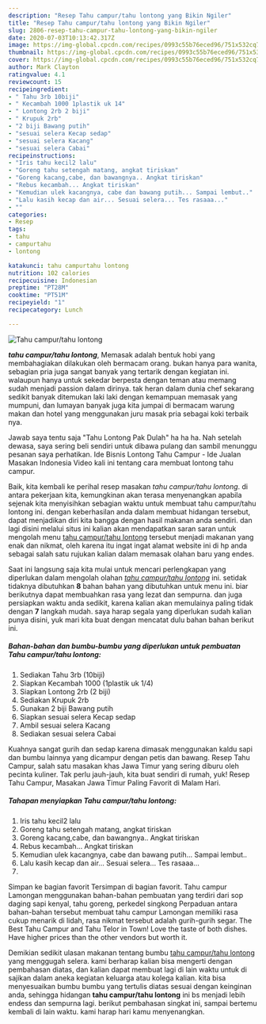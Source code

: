 ```yaml
---
description: "Resep Tahu campur/tahu lontong yang Bikin Ngiler"
title: "Resep Tahu campur/tahu lontong yang Bikin Ngiler"
slug: 2806-resep-tahu-campur-tahu-lontong-yang-bikin-ngiler
date: 2020-07-03T10:13:42.317Z
image: https://img-global.cpcdn.com/recipes/0993c55b76eced96/751x532cq70/tahu-campurtahu-lontong-foto-resep-utama.jpg
thumbnail: https://img-global.cpcdn.com/recipes/0993c55b76eced96/751x532cq70/tahu-campurtahu-lontong-foto-resep-utama.jpg
cover: https://img-global.cpcdn.com/recipes/0993c55b76eced96/751x532cq70/tahu-campurtahu-lontong-foto-resep-utama.jpg
author: Mark Clayton
ratingvalue: 4.1
reviewcount: 15
recipeingredient:
- " Tahu 3rb 10biji"
- " Kecambah 1000 1plastik uk 14"
- " Lontong 2rb 2 biji"
- " Krupuk 2rb"
- "2 biji Bawang putih"
- "sesuai selera Kecap sedap"
- "sesuai selera Kacang"
- "sesuai selera Cabai"
recipeinstructions:
- "Iris tahu kecil2 lalu"
- "Goreng tahu setengah matang, angkat tiriskan"
- "Goreng kacang,cabe, dan bawangnya.. Angkat tiriskan"
- "Rebus kecambah... Angkat tiriskan"
- "Kemudian ulek kacangnya, cabe dan bawang putih... Sampai lembut.."
- "Lalu kasih kecap dan air... Sesuai selera... Tes rasaaa..."
- ""
categories:
- Resep
tags:
- tahu
- campurtahu
- lontong

katakunci: tahu campurtahu lontong 
nutrition: 102 calories
recipecuisine: Indonesian
preptime: "PT28M"
cooktime: "PT51M"
recipeyield: "1"
recipecategory: Lunch

---
```



![Tahu campur/tahu lontong](https://img-global.cpcdn.com/recipes/0993c55b76eced96/751x532cq70/tahu-campurtahu-lontong-foto-resep-utama.jpg)

<b><i>tahu campur/tahu lontong</i></b>, Memasak adalah bentuk hobi yang membahagiakan dilakukan oleh bermacam orang. bukan hanya para wanita, sebagian pria juga sangat banyak yang tertarik dengan kegiatan ini. walaupun hanya untuk sekedar berpesta dengan teman atau memang sudah menjadi passion dalam dirinya. tak heran dalam dunia chef sekarang sedikit banyak ditemukan laki laki dengan kemampuan memasak yang mumpuni, dan lumayan banyak juga kita jumpai di bermacam warung makan dan hotel yang menggunakan juru masak pria sebagai koki terbaik nya.

Jawab saya tentu saja &#34;Tahu Lontong Pak Dulah&#34; ha ha ha. Nah setelah dewasa, saya sering beli sendiri untuk dibawa pulang dan sambil menunggu pesanan saya perhatikan. Ide Bisnis Lontong Tahu Campur - Ide Jualan Masakan Indonesia Video kali ini tentang cara membuat lontong tahu campur.

Baik, kita kembali ke perihal resep masakan <i>tahu campur/tahu lontong</i>. di antara pekerjaan kita, kemungkinan akan terasa menyenangkan apabila sejenak kita menyisihkan sebagian waktu untuk membuat tahu campur/tahu lontong ini. dengan keberhasilan anda dalam membuat hidangan tersebut, dapat menjadikan diri kita bangga dengan hasil makanan anda sendiri. dan lagi disini melalui situs ini kalian akan mendapatkan saran saran untuk mengolah menu <u>tahu campur/tahu lontong</u> tersebut menjadi makanan yang enak dan nikmat, oleh karena itu ingat ingat alamat website ini di hp anda sebagai salah satu rujukan kalian dalam memasak olahan baru yang endes.


Saat ini langsung saja kita mulai untuk mencari perlengkapan yang diperlukan dalam mengolah olahan <u><i>tahu campur/tahu lontong</i></u> ini. setidak tidaknya dibutuhkan <b>8</b> bahan bahan yang dibutuhkan untuk menu ini. biar berikutnya dapat membuahkan rasa yang lezat dan sempurna. dan juga persiapkan waktu anda sedikit, karena kalian akan memulainya paling tidak dengan <b>7</b> langkah mudah. saya harap segala yang diperlukan sudah kalian punya disini, yuk mari kita buat dengan mencatat dulu bahan bahan berikut ini.

<!--inarticleads1-->

##### Bahan-bahan dan bumbu-bumbu yang diperlukan untuk pembuatan Tahu campur/tahu lontong:

1. Sediakan  Tahu 3rb (10biji)
1. Siapkan  Kecambah 1000 (1plastik uk 1/4)
1. Siapkan  Lontong 2rb (2 biji)
1. Sediakan  Krupuk 2rb
1. Gunakan 2 biji Bawang putih
1. Siapkan sesuai selera Kecap sedap
1. Ambil sesuai selera Kacang
1. Sediakan sesuai selera Cabai


Kuahnya sangat gurih dan sedap karena dimasak menggunakan kaldu sapi dan bumbu lainnya yang dicampur dengan petis dan bawang. Resep Tahu Campur, salah satu masakan khas Jawa Timur yang sering diburu oleh pecinta kuliner. Tak perlu jauh-jauh, kita buat sendiri di rumah, yuk! Resep Tahu Campur, Masakan Jawa Timur Paling Favorit di Malam Hari. 

<!--inarticleads2-->

##### Tahapan menyiapkan Tahu campur/tahu lontong:

1. Iris tahu kecil2 lalu
1. Goreng tahu setengah matang, angkat tiriskan
1. Goreng kacang,cabe, dan bawangnya.. Angkat tiriskan
1. Rebus kecambah... Angkat tiriskan
1. Kemudian ulek kacangnya, cabe dan bawang putih... Sampai lembut..
1. Lalu kasih kecap dan air... Sesuai selera... Tes rasaaa...
1. 


Simpan ke bagian favorit Tersimpan di bagian favorit. Tahu campur Lamongan menggunakan bahan-bahan pembuatan yang terdiri dari sop daging sapi kenyal, tahu goreng, perkedel singkong Perpaduan antara bahan-bahan tersebut membuat tahu campur Lamongan memiliki rasa cukup menarik di lidah, rasa nikmat tersebut adalah gurih-gurih segar. The Best Tahu Campur and Tahu Telor in Town! Love the taste of both dishes. Have higher prices than the other vendors but worth it. 

Demikian sedikit ulasan makanan tentang bumbu <u>tahu campur/tahu lontong</u> yang menggugah selera. kami berharap kalian bisa mengerti dengan pembahasan diatas, dan kalian dapat membuat lagi di lain waktu untuk di sajikan dalam aneka kegiatan keluarga atau kolega kalian. kita bisa menyesuaikan bumbu bumbu yang tertulis diatas sesuai dengan keinginan anda, sehingga hidangan <b>tahu campur/tahu lontong</b> ini bs menjadi lebih endess dan sempurna lagi. berikut pembahasan singkat ini, sampai bertemu kembali di lain waktu. kami harap hari kamu menyenangkan.
